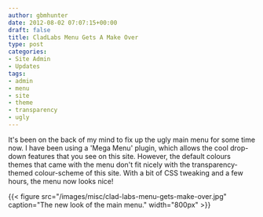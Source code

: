 ```yaml
---
author: gbmhunter
date: 2012-08-02 07:07:15+00:00
draft: false
title: CladLabs Menu Gets A Make Over
type: post
categories:
- Site Admin
- Updates
tags:
- admin
- menu
- site
- theme
- transparency
- ugly
---
```


It's been on the back of my mind to fix up the ugly main menu for some time now. I have been using a 'Mega Menu' plugin, which allows the cool drop-down features that you see on this site. However, the default colours themes that came with the menu don't fit nicely with the transparency-themed colour-scheme of this site. With a bit of CSS tweaking and a few hours, the menu now looks nice!

{{< figure src="/images/misc/clad-labs-menu-gets-make-over.jpg" caption="The new look of the main menu."  width="800px" >}}
